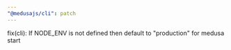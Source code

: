 ```yaml
---
"@medusajs/cli": patch
---
```


fix(cli): If NODE_ENV is not defined then default to "production" for medusa start
